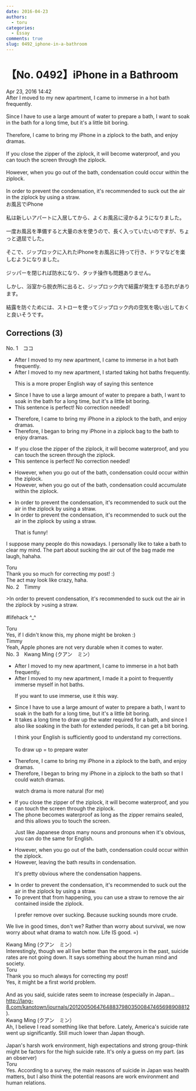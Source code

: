 ```yaml
---
date: 2016-04-23
authors:
  - toru
categories:
  - Essay
comments: true
slug: 0492_iphone-in-a-bathroom
---
```


# 【No. 0492】iPhone in a Bathroom
<div class="date">Apr 23, 2016 14:42</div>
<div id="post"><div id="body_show_ori">
After I moved to my new apartment, I came to immerse in a hot bath frequently.<br/><br/>Since I have to use a large amount of water to prepare a bath, I want to soak in the bath for a long time, but it's a little bit boring.<br/><br/>Therefore, I came to bring my iPhone in a ziplock to the bath, and enjoy dramas.<br/><br/>If you close the zipper of the ziplock, it will become waterproof, and you can touch the screen through the ziplock.<br/><br/>However, when you go out of the bath, condensation could occur within the ziplock.<br/><br/>In order to prevent the condensation, it's recommended to suck out the air in the ziplock by using a straw.
</div></div>

<!-- more -->

<div id="post_ja"><div id="body_show_mo">
お風呂でiPhone<br/><br/>私は新しいアパートに入居してから、よくお風呂に浸かるようになりました。<br/><br/>一度お風呂を準備すると大量の水を使うので、長く入っていたいのですが、ちょっと退屈でした。<br/><br/>そこで、ジップロックに入れたiPhoneをお風呂に持って行き、ドラマなどを楽しむようになりました。<br/><br/>ジッパーを閉じれば防水になり、タッチ操作も問題ありません。<br/><br/>しかし、浴室から脱衣所に出ると、ジップロック内で結露が発生する恐れがあります。<br/><br/>結露を防ぐためには、ストローを使ってジップロック内の空気を吸い出しておくと良いそうです。
</div></div>

## Corrections (3)
<div id="block"><div class="first_name"> No. 1　<span class="just_name">ココ</span></div><div id="block2">
<ul class="correction_field">
<li class="incorrect">After I moved to my new apartment, I came to immerse in a hot bath frequently.</li>
<li class="corrected correct">
After I moved to my new apartment, I <span class="f_blue">started taking</span> hot bath<span class="f_blue">s</span> frequently.
<p class="correction_comment">This is a more proper English way of saying this sentence</p>
</li>
</ul>
<ul class="correction_field">
<li class="incorrect">Since I have to use a large amount of water to prepare a bath, I want to soak in the bath for a long time, but it's a little bit boring.</li>
<li class="corrected perfect">This sentence is perfect! No correction needed!</li>
</ul>
<ul class="correction_field">
<li class="incorrect">Therefore, I came to bring my iPhone in a ziplock to the bath, and enjoy dramas.</li>
<li class="corrected correct">
Therefore, I <span class="f_blue">began</span> to bring my iPhone in a ziplock <span class="f_blue">bag</span> to the bath <span class="f_blue">to</span> enjoy dramas.
</li>
</ul>
<ul class="correction_field">
<li class="incorrect">If you close the zipper of the ziplock, it will become waterproof, and you can touch the screen through the ziplock.</li>
<li class="corrected perfect">This sentence is perfect! No correction needed!</li>
</ul>
<ul class="correction_field">
<li class="incorrect">However, when you go out of the bath, condensation could occur within the ziplock.</li>
<li class="corrected correct">
However, when you go out of the bath, condensation could <span class="f_blue">accumulate</span> within the ziplock.
</li>
</ul>
<ul class="correction_field">
<li class="incorrect">In order to prevent the condensation, it's recommended to suck out the air in the ziplock by using a straw.</li>
<li class="corrected correct">
In order to prevent <span class="sline">the</span> condensation, it's recommended to suck out the air in the ziplock by using a straw.
<p class="correction_comment">That is funny!</p>
</li>
</ul>
<p class="comment_small">
 I suppose many people do this nowadays. I personally like to take a bath to clear my mind. The part about sucking the air out of the bag made me laugh, hahaha.
</p>

</div><div class="name"><span class="just_name">Toru</span><br>
Thank you so much for correcting my post! :)<br/>The act may look like crazy, haha.
</div>
</div>
<div id="block"><div class="first_name"> No. 2　<span class="just_name">Timmy</span></div><div id="block2">
<p class="comment_small">
 &gt;In order to prevent condensation, it's recommended to suck out the air in the ziplock by &gt;using a straw.
 <br/>
 <br/>
 #lifehack ^_^
</p>

</div><div class="name"><span class="just_name">Toru</span><br>
Yes, if I didn't know this, my phone might be broken :)
</div>
<div class="name"><span class="just_name">Timmy</span><br>
Yeah, Apple phones are not very durable when it comes to water.
</div>
</div>
<div id="block"><div class="first_name"> No. 3　<span class="just_name">Kwang Ming (クアン　ミン）</span></div><div id="block2">
<ul class="correction_field">
<li class="incorrect">After I moved to my new apartment, I came to immerse in a hot bath frequently.</li>
<li class="corrected correct">
After I moved to my new apartment, <span class="f_blue">I made it a point to frequently immerse myself in hot baths.</span>
<p class="correction_comment">If you want to use immerse, use it this way.</p>
</li>
</ul>
<ul class="correction_field">
<li class="incorrect">Since I have to use a large amount of water to prepare a bath, I want to soak in the bath for a long time, but it's a little bit boring.</li>
<li class="corrected correct">
<span class="f_blue">It takes a long time to draw up the water required for a bath, and since I also like soaking in the bath for extended periods, it can get a bit boring.</span>
<p class="correction_comment">I think your English is sufficiently good to understand my corrections.<br/><br/>To draw up = to prepare water</p>
</li>
</ul>
<ul class="correction_field">
<li class="incorrect">Therefore, I came to bring my iPhone in a ziplock to the bath, and enjoy dramas.</li>
<li class="corrected correct">
Therefore, I <span class="f_blue">began </span>to bring my iPhone in a ziplock to the bath so that I could <span class="f_blue">watch dramas.</span>
<p class="correction_comment">watch drama is more natural (for me)</p>
</li>
</ul>
<ul class="correction_field">
<li class="incorrect">If you close the zipper of the ziplock, it will become waterproof, and you can touch the screen through the ziplock.</li>
<li class="corrected correct">
<span class="f_blue">The phone becomes waterproof as long as the zipper remains sealed, and this allows you to touch the screen.</span>
<p class="correction_comment">Just like Japanese drops many nouns and pronouns when it's obvious, you can do the same for English.</p>
</li>
</ul>
<ul class="correction_field">
<li class="incorrect">However, when you go out of the bath, condensation could occur within the ziplock.</li>
<li class="corrected correct">
<span class="f_blue">However, leaving the bath results in condensation.</span>
<p class="correction_comment">It's pretty obvious where the condensation happens.</p>
</li>
</ul>
<ul class="correction_field">
<li class="incorrect">In order to prevent the condensation, it's recommended to suck out the air in the ziplock by using a straw.</li>
<li class="corrected correct">
<span class="f_blue">To prevent that from happening, you can use a straw to remove the air contained inside the ziplock.</span>
<p class="correction_comment">I prefer remove over sucking. Because sucking sounds more crude.</p>
</li>
</ul>
<p class="comment_small">
 We live in good times, don't we? Rather than worry about survival, we now worry about what drama to watch now. Life IS good. =)
</p>

</div><div class="name"><span class="just_name">Kwang Ming (クアン　ミン）</span><br>
Interestingly, though we all live better than the emperors in the past, suicide rates are not going down. It says something about the human mind and society.
</div>
<div class="name"><span class="just_name">Toru</span><br>
Thank you so much always for correcting my post!<br/>Yes, it might be a first world problem.<br/><br/>And as you said, suicide rates seem to increase (especially in Japan... <a href="http://lang-8.com/kanotown/journals/201200506476488379803500847465698908812" target="_blank">http://lang-8.com/kanotown/journals/201200506476488379803500847465698908812</a>).<br/>
</div>
<div class="name"><span class="just_name">Kwang Ming (クアン　ミン）</span><br>
Ah, I believe I read something like that before. Lately, America's suicide rate went up significantly. Still much lower than Japan though.<br/><br/>Japan's harsh work environment, high expectations and strong group-think might be factors for the high suicide rate. It's only a guess on my part. (as an observer)
</div>
<div class="name"><span class="just_name">Toru</span><br>
Yes. According to a survey, the main reasons of suicide in Japan was health matters, but I also think the potential reasons are work environment and human relations.
</div>
</div>
